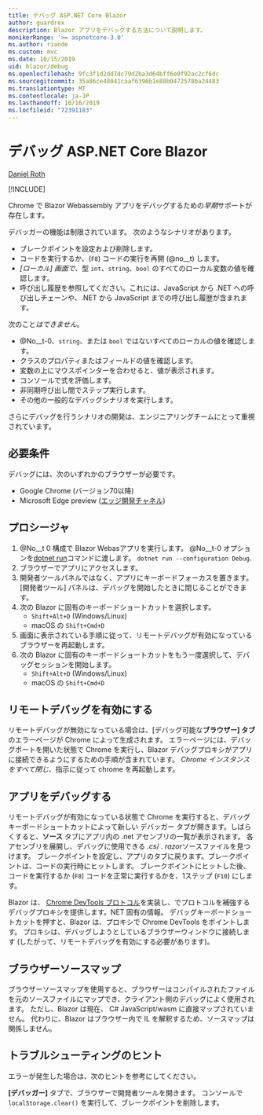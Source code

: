 ```yaml
---
title: デバッグ ASP.NET Core Blazor
author: guardrex
description: Blazor アプリをデバッグする方法について説明します。
monikerRange: '>= aspnetcore-3.0'
ms.author: riande
ms.custom: mvc
ms.date: 10/15/2019
uid: blazor/debug
ms.openlocfilehash: 9fc3f1d2dd7dc79d2ba3d64bff6e0f92ac2cf6dc
ms.sourcegitcommit: 35a86ce48041caaf6396b1e88b0472578ba24483
ms.translationtype: MT
ms.contentlocale: ja-JP
ms.lasthandoff: 10/16/2019
ms.locfileid: "72391183"
---
```

# <a name="debug-aspnet-core-blazor"></a>デバッグ ASP.NET Core Blazor

[Daniel Roth](https://github.com/danroth27)

[!INCLUDE[](~/includes/blazorwasm-preview-notice.md)]

Chrome で Blazor Webassembly アプリをデバッグするための*早期*サポートが存在します。

デバッガーの機能は制限されています。 次のようなシナリオがあります。

* ブレークポイントを設定および削除します。
* コードを実行するか、(`F8`) コードの実行を再開 (@no__t) します。
* *[ローカル] 画面で*、型 `int`、`string`、`bool` のすべてのローカル変数の値を確認します。
* 呼び出し履歴を参照してください。これには、JavaScript から .NET への呼び出しチェーンや、.NET から JavaScript までの呼び出し履歴が含まれます。

次のこと*はできません*。

* @No__t-0、`string`、または `bool` ではないすべてのローカルの値を確認します。
* クラスのプロパティまたはフィールドの値を確認します。
* 変数の上にマウスポインターを合わせると、値が表示されます。
* コンソールで式を評価します。
* 非同期呼び出し間でステップ実行します。
* その他の一般的なデバッグシナリオを実行します。

さらにデバッグを行うシナリオの開発は、エンジニアリングチームにとって重視されています。

## <a name="prerequisites"></a>必要条件

デバッグには、次のいずれかのブラウザーが必要です。

* Google Chrome (バージョン70以降)
* Microsoft Edge preview ([エッジ開発チャネル](https://www.microsoftedgeinsider.com))

## <a name="procedure"></a>プロシージャ

1. @No__t 0 構成で Blazor Webasアプリを実行します。 @No__t-0 オプションを[dotnet run](/dotnet/core/tools/dotnet-run)コマンドに渡します。 `dotnet run --configuration Debug`.
1. ブラウザーでアプリにアクセスします。
1. 開発者ツールパネルではなく、アプリにキーボードフォーカスを置きます。 [開発者ツール] パネルは、デバッグを開始したときに閉じることができます。
1. 次の Blazor に固有のキーボードショートカットを選択します。
   * `Shift+Alt+D` (Windows/Linux)
   * macOS の `Shift+Cmd+D`
1. 画面に表示されている手順に従って、リモートデバッグが有効になっているブラウザーを再起動します。
1. 次の Blazor に固有のキーボードショートカットをもう一度選択して、デバッグセッションを開始します。
   * `Shift+Alt+D` (Windows/Linux)
   * macOS の `Shift+Cmd+D`

## <a name="enable-remote-debugging"></a>リモートデバッグを有効にする

リモートデバッグが無効になっている場合は、[デバッグ可能な**ブラウザー] タブ**のエラーページが Chrome によって生成されます。 エラーページには、デバッグポートを開いた状態で Chrome を実行し、Blazor デバッグプロキシがアプリに接続できるようにするための手順が含まれています。 *Chrome インスタンスをすべて閉じ*、指示に従って chrome を再起動します。

## <a name="debug-the-app"></a>アプリをデバッグする

リモートデバッグが有効になっている状態で Chrome を実行すると、デバッグ キーボードショートカットによって新しい デバッガー タブが開きます。しばらくすると、**ソース** タブにアプリ内の .net アセンブリの一覧が表示されます。 各アセンブリを展開し、デバッグに使用できる *.cs*/ *. razor*ソースファイルを見つけます。 ブレークポイントを設定し、アプリのタブに戻ります。ブレークポイントは、コードの実行時にヒットします。 ブレークポイントにヒットした後、コードを実行するか (`F8`) コードを正常に実行するかを、1ステップ (`F10`) にします。

Blazor は、 [Chrome DevTools プロトコル](https://chromedevtools.github.io/devtools-protocol/)を実装し、でプロトコルを補強するデバッグプロキシを提供します。NET 固有の情報。 デバッグキーボードショートカットを押すと、Blazor は、プロキシで Chrome DevTools をポイントします。 プロキシは、デバッグしようとしているブラウザーウィンドウに接続します (したがって、リモートデバッグを有効にする必要があります)。

## <a name="browser-source-maps"></a>ブラウザーソースマップ

ブラウザーソースマップを使用すると、ブラウザーはコンパイルされたファイルを元のソースファイルにマップでき、クライアント側のデバッグによく使用されます。 ただし、Blazor は現在、 C# JavaScript/wasm に直接マップされていません。 代わりに、Blazor はブラウザー内で IL を解釈するため、ソースマップは関係しません。

## <a name="troubleshooting-tip"></a>トラブルシューティングのヒント

エラーが発生した場合は、次のヒントを参考にしてください。

**[デバッガー]** タブで、ブラウザーで開発者ツールを開きます。 コンソールで `localStorage.clear()` を実行して、ブレークポイントを削除します。
